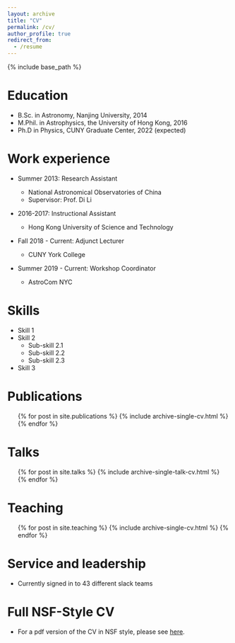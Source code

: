 ```yaml
---
layout: archive
title: "CV"
permalink: /cv/
author_profile: true
redirect_from:
  - /resume
---
```


{% include base_path %}

Education
======
* B.Sc. in Astronomy, Nanjing University, 2014
* M.Phil. in Astrophysics, the University of Hong Kong, 2016
* Ph.D in Physics, CUNY Graduate Center, 2022 (expected)

Work experience
======
* Summer 2013: Research Assistant
  * National Astronomical Observatories of China
  * Supervisor: Prof. Di Li

* 2016-2017: Instructional Assistant
  * Hong Kong University of Science and Technology

* Fall 2018 - Current: Adjunct Lecturer
  * CUNY York College

* Summer 2019 - Current: Workshop Coordinator
  * AstroCom NYC

Skills
======
* Skill 1
* Skill 2
  * Sub-skill 2.1
  * Sub-skill 2.2
  * Sub-skill 2.3
* Skill 3

Publications
======
  <ul>{% for post in site.publications %}
    {% include archive-single-cv.html %}
  {% endfor %}</ul>
  
Talks
======
  <ul>{% for post in site.talks %}
    {% include archive-single-talk-cv.html %}
  {% endfor %}</ul>
  
Teaching
======
  <ul>{% for post in site.teaching %}
    {% include archive-single-cv.html %}
  {% endfor %}</ul>
  
Service and leadership
======
* Currently signed in to 43 different slack teams

Full NSF-Style CV
======
* For a pdf version of the CV in NSF style, please see [here](https://github.com/ysong2gc/ysong.github.io/raw/master/files/YuzheSong_CV_NSF.pdf).
